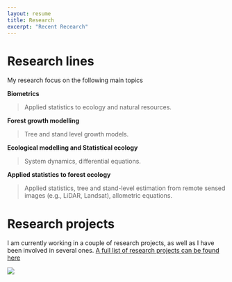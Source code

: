 ```yaml
---
layout: resume
title: Research 
excerpt: "Recent Recearch"
---
```



# Research lines
My research focus on the following main topics

__Biometrics__

> Applied statistics to ecology and natural resources.

__Forest growth modelling__

> Tree and stand level growth models.

__Ecological modelling and Statistical ecology__

> System dynamics, differential equations.

__Applied statistics to forest ecology__

> Applied statistics, tree and stand-level estimation from remote sensed images (e.g., LiDAR, Landsat), allometric equations.


# Research projects

I am currently working in a couple of research projects, as well as I have been involved in several ones. [A full list of research projects can be found here](./resproj.md)


![](images/droneYo.JPG)


<!-- ### Footer
Last updated: August 2020 -->

